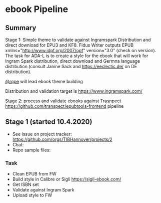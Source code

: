 # ebook Pipeline

## Summary

Stage 1: Simple theme to validate against Ingramspark Distribution and direct download for EPU3 and KF8. Fidus Writer outputs EPUB xmlns="http://www.idpf.org/2007/opf" version="3.0" (check on version). The task for ADA-L is to create a style for the ebook that will work for Ingram Spark distribution, direct download and Germna language distrbution (consult Janine Sack and https://eeclectic.de/ on DE distribution).

[@rqpe](https://github.com/rqpe) will lead ebook theme building

Distribution and validation target is https://www.ingramspark.com/

Stage 2: process and validate ebooks against Trasnpect https://github.com/transpect/epubtools-frontend pipeline

## Stage 1 (started 10.4.2020)

  - See issue on project tracker: https://github.com/orgs/TIBHannover/projects/2
  - Chat: 
  - Repo sample files: 

### Task

  - Clean EPUB from FW
  - Build style in Calibre or Sigli https://sigil-ebook.com/
  - Get ISBN set
  - Validate against Ingram Spark
  - Upload style to FW
  
  
